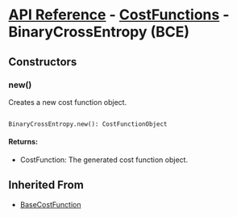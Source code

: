 # [API Reference](../../API.md) - [CostFunctions](../CostFunctions.md) - BinaryCrossEntropy (BCE)

## Constructors

### new()

Creates a new cost function object.

```

BinaryCrossEntropy.new(): CostFunctionObject

```

#### Returns:

* CostFunction: The generated cost function object.

## Inherited From

* [BaseCostFunction](BaseCostFunction.md)
